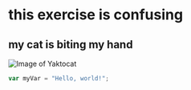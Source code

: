 # this exercise is confusing

## my cat is biting my hand
![Image of Yaktocat](https://octodex.github.com/images/yaktocat.png)


```javascript
var myVar = "Hello, world!";
```
